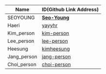 |Name|ID(Github Link Address)|
|-|-|
|SEOYOUNG|[**Seo-Young**](https://github.com/Seo-Young/sos-master)|
|Haeri|[yayyhr](https://github.com/yayyhr/sos-master)|
|Kim_person|[kim-person](https://github.com/kim-person/sos-master)|
|Lee_person|[lee-person](https://github.com/lee-person/sos-master)|
|Heesung|[kimheesung](https://github.com/kimheesung/sos-master)|
|Jang_person|[jang-person](https://github.com/jang-person/sos-master)|
|Choi_person|[choi-person](https://github.com/choi-person/sos-master)|

